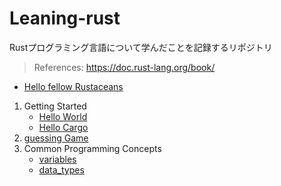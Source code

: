 # Leaning-rust

Rustプログラミング言語について学んだことを記録するリポジトリ

> References: https://doc.rust-lang.org/book/

- [Hello fellow Rustaceans](https://github.com/ittoku-ky73/leaning-rust/tree/main/projects/hello_fellow_rustaceans)

1. Getting Started
   - [Hello World](https://github.com/ittoku-ky73/leaning-rust/tree/main/projects/hello_world)
   - [Hello Cargo](https://github.com/ittoku-ky73/leaning-rust/tree/main/projects/hello_cargo)
2. [guessing Game](https://github.com/ittoku-ky73/leaning-rust/tree/main/projects/guessing_game)
3. Common Programming Concepts
   - [variables](https://github.com/ittoku-ky73/leaning-rust/tree/main/projects/variables)
   - [data_types](https://github.com/ittoku-ky73/leaning-rust/tree/main/projects/data_types)
